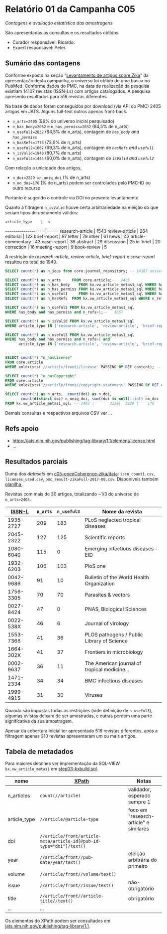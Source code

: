 # Relatório 01 da Campanha C05

*Contagens e avaliação estatística das amostragens*

São apresentadas as consultas e os resultados obtidos.

* Curador responsável: Ricardo.
* Expert responsável: Peter.

## Sumário das contagens ##

Conforme exposto na seção "[Levantamento de artigos sobre Zika](README.md#levantamento-de-artigos-sobre-zika)" da apresentação desta campanha, o universo foi obtido de uma busca no PubMed. Conforme dados do PMC, na data de realização da pesquisa existiam 14107 revistas (ISSN-Ls) com artigos catalogados. A pesquisa apresento resultados para 516 revistas diferentes.

Na base de dados foram conseguidos por download (via API do PMC) 2405 artigos em JATS. Alguns full-text outros apenas front-back.

* `n_arts=2405` (96% do universo inicial pesquisado)
* `n_has_body=2032` e `n_has_permiss=2032` (84,5% de n_arts)
* `n_useful1=2032` (84,5% de n_arts), contagem de  *`has_body` and `has_permiss`*
* `n_hasRefs=1778` (73,9% de n_arts)
* `n_useful2=1667` (69,3% de n_arts), contagem de  *`hasRefs` and `useful1`*
* `n_isValid=1940` (80,7% de n_arts)
* `n_useful3=1444` (60,0% de n_arts), contagem de  *`isValid` and `useful2`*

Com relação a unicidade dos artigos,
* `n_doi=2229 =n_uniq_doi` (% de n_arts)
* `n_no_doi=176`  (% de n_arts)  podem ser controlados pelo PMC-ID ou outro recurso.

Portanto  é sugerido o controle via DOI no presente levantamento.

Quanto à filtragem `n_isValid` houve certa arbitrariedade na eleição do que seriam tipos de documento válidos:

    article_type    |  n   
--------------------|------
research-article    | 1543
review-article      |  264
editorial           |  123
brief-report        |   97
letter              |   79
other               |   61
news                |   43
article-commentary  |   43
case-report         |   36
abstract            |   29
discussion          |   25
in-brief            |   20
correction          |   16
meeting-report      |    9
book-review         |    5

A restrição de *research-article, review-article, brief-report* e _case-report_ resultou no total de 1940.

```sql
SELECT count(*) as n_jous from core.journal_repository; -- 14107 universo de issn's catalogado

SELECT count(*) as n_arts     FROM core.article;--  2405
SELECT count(*) as n_has_body    FROM kx.vw_article_metas1_sql WHERE has_body; -- 2032
SELECT count(*) as n_has_permiss FROM kx.vw_article_metas1_sql WHERE has_permiss; -- 2032
SELECT count(*) as n_useful1     FROM kx.vw_article_metas1_sql WHERE has_body and has_permiss; -- 2032
SELECT count(*) as n_hasRefs  FROM kx.vw_article_metas1_sql WHERE n_refs>1; -- 1778

SELECT count(*) as n_useful2 FROM kx.vw_article_metas1_sql
WHERE has_body and has_permiss and n_refs>1;--   1667

SELECT count(*) as n_isValid FROM kx.vw_article_metas1_sql
WHERE article_type IN ('research-article', 'review-article', 'brief-report','case-report');--   1940

SELECT count(*) as n_useful3 FROM kx.vw_article_metas1_sql
WHERE has_body and has_permiss and n_refs>1 and
      article_type IN ('research-article', 'review-article', 'brief-report','case-report');--   1444

-- -- -- --
SELECT count(*) "n_hasLicense"
FROM core.article
WHERE xmlexists('//article/front//license' PASSING BY REF content); -- 1811

SELECT count(*) "n_hasCopyright"
FROM core.article
WHERE xmlexists('//article/front//copyright-statement' PASSING BY REF content); -- 1856

SELECT count(*) as n_arts,  count(doi) as n_doi,
       count(distinct doi) n_uniq_doi, sum((doi is null)::int) no_doi
FROM kx.vw_article_metas1_sql; -- 2405 |       2229|  2229 |    176
```

Demais consultas e respectivos arquivos CSV ver ...

## Refs apoio

* https://jats.nlm.nih.gov/publishing/tag-library/1.1/element/license.html
* ...

## Resultados parciais

Dump dos _datasets_ em [c05-openCoherence-zika/data](https://github.com/UnB-CIDACS/observatorio-jats/tree/master/campanhas/c05-openCoherence-zika/data): `issn_count1.csv`, `licenses_used.csv`, `pmc_result-zikaFull-2017-08.csv`. Disponíveis também [planilha ](https://docs.google.com/spreadsheets/d/1UWjhYxrD5D2SBFFhtiT2QhiI3vG6Y2QTZ7YF7wULO0Y/).

Revistas com mais de 30 artigos, totalizando ~1/3 do universo de `n_arts=2405`.

[ISSN-L](https://en.wikipedia.org/wiki/International_Standard_Serial_Number#Linking_ISSN)    | `n_arts` | `n_useful3` | Nome da revista
----------|-----|---------------|---------
1935-2727 | 209 | 183 | PLoS neglected tropical diseases
2045-2322 | 127 | 125 | Scientific reports
1080-6040 | 115 | 0   | Emerging infectious diseases - EID
1932-6203 | 106 | 103 | PloS one
0042-9686 | 91 | 10 | Bulletin of the World Health Organization
1756-3305 | 70 | 70 | Parasites & vectors
0027-8424 | 47 | 0  | PNAS, Biological Sciences
0022-538X | 46 | 6  | Journal of virology
1553-7366 | 41 | 36 | PLOS pathogens / Public Library of Science
1664-302X | 41 | 37 | Frontiers in microbiology
0002-9637 | 36 | 11 | The American journal of tropical medicine...
1471-2334 | 34 | 34 | BMC infectious diseases
1999-4915 | 31 | 30 | Viruses

Quando são impostas todas as restrições (vide definição de `n_useful3`), algumas evistas deixam de ser amostradas, e outras perdem uma parte significativa da sua amostragem.

Apesar da cobertura inicial ter apresentado 516 revistas diferentes, após a filtragem apenas 310 revistas apresentaram um ou mais artigos.

## Tabela de metadados

Para maiores detalhes ver implementação da SQL-VIEW `kx.vw_article_metas1` em [step03-kxbuild.sql](../../src/step03-kxbuild.sql).

nome        | [XPath](https://en.wikipedia.org/wiki/XPath) | Notas
------------|-----------|--------
n_articles  | `count(//article)` |validador, esperado sempre 1
article_type| `//article/@article-type`| foco em "research-article" e similares
doi         | `//article/front/article-meta/article-id[@pub-id-type="doi"]/text()`
year        | `//article/front//pub-date/year/text()` | eleição arbitrária do primeiro
volume      | `//article/front//volume/text()`
issue       | `//article/front//issue/text()`  | não-obrigatório
title       | `//article/front//article-title//text()` | obrigatório
...         | ...


Os elementos do XPath podem ser consultados em [jats.nlm.nih.gov/publishing/tag-library/1.1](https://jats.nlm.nih.gov/publishing/tag-library/1.1/index.html).
